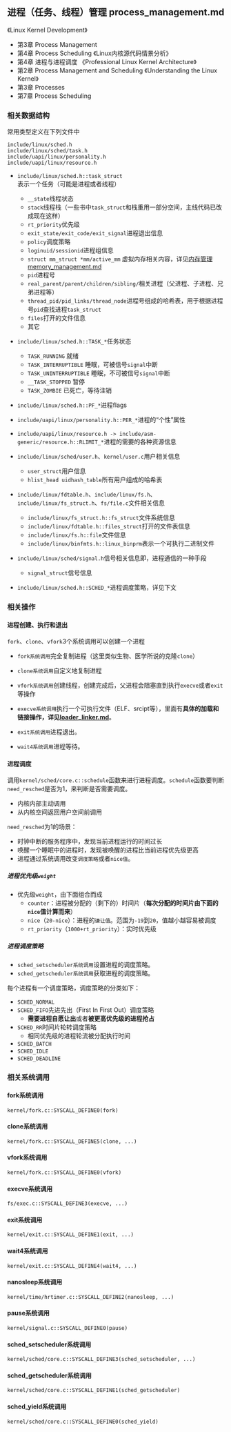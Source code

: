 ## 进程（任务、线程）管理 process_management.md
《Linux Kernel Development》
  - 第3章 Process Management
  - 第4章 Process Scheduling
《Linux内核源代码情景分析》
  - 第4章 进程与进程调度
《Professional Linux Kernel Architecture》
  - 第2章 Process Management and Scheduling
《Understanding the Linux Kernel》
  - 第3章 Processes
  - 第7章 Process Scheduling


### 相关数据结构
常用类型定义在下列文件中
```
include/linux/sched.h
include/linux/sched/task.h
include/uapi/linux/personality.h
include/uapi/linux/resource.h
```

- `include/linux/sched.h::task_struct`表示一个任务（可能是进程或者线程）
  - `__state`线程状态
  - `stack`线程栈（一些书中`task_struct`和栈重用一部分空间，主线代码已改成现在这样）
  - `rt_priority`优先级
  - `exit_state/exit_code/exit_signal`进程退出信息
  - `policy`调度策略
  - `loginuid/sessionid`进程组信息
  - `struct mm_struct *mm/active_mm` 虚拟内存相关内容，详见[内存管理 memory_management.md](/linux_kernel/source_note/memory_management.md)
  - `pid`进程号
  - `real_parent/parent/children/sibling/`相关进程（父进程、子进程、兄弟进程等）
  - `thread_pid/pid_links/thread_node`进程号组成的哈希表，用于根据进程号`pid`查找进程`task_struct`
  - `files`打开的文件信息
  - 其它

- `include/linux/sched.h::TASK_*`任务状态
  - `TASK_RUNNING` 就绪
  - `TASK_INTERRUPTIBLE` 睡眠，可被信号`signal`中断
  - `TASK_UNINTERRUPTIBLE` 睡眠，不可被信号`signal`中断
  - `__TASK_STOPPED` 暂停
  - `TASK_ZOMBIE` 已死亡，等待注销

- `include/linux/sched.h::PF_*`进程flags
- `include/uapi/linux/personality.h::PER_*`进程的“个性”属性
- `include/uapi/linux/resource.h -> include/asm-generic/resource.h::RLIMIT_*`进程的需要的各种资源信息
- `include/linux/sched/user.h`、`kernel/user.c`用户相关信息
  - `user_struct`用户信息
  - `hlist_head uidhash_table`所有用户组成的哈希表
- `include/linux/fdtable.h`、`include/linux/fs.h`、`include/linux/fs_struct.h`、`fs/file.c`文件相关信息
  - `include/linux/fs_struct.h::fs_struct`文件系统信息
  - `include/linux/fdtable.h::files_struct`打开的文件表信息
  - `include/linux/fs.h::file`文件信息
  - `include/linux/binfmts.h::linux_binprm`表示一个可执行二进制文件
- `include/linux/sched/signal.h`信号相关信息即，进程通信的一种手段
  - `signal_struct`信号信息
- `include/linux/sched.h::SCHED_*`进程调度策略，详见下文


### 相关操作

#### 进程创建、执行和退出
`fork`、`clone`、`vfork`3个系统调用可以创建一个进程
- `fork系统调用`完全复制进程（这里类似生物、医学所说的克隆`clone`）
- `clone系统调用`自定义地复制进程
- `vfork系统调用`创建线程，创建完成后，父进程会阻塞直到执行`execve`或者`exit`等操作

- `execve系统调用`执行一个可执行文件（ELF、srcipt等），里面有**具体的加载和链接操作，详见[loader_linker.md](/linux_kernel/source_note/loader_linker.md)**。
- `exit系统调用`进程退出。
- `wait4系统调用`进程等待。


#### 进程调度
调用`kernel/sched/core.c::schedule`函数来进行进程调度。`schedule`函数要判断`need_resched`是否为1，来判断是否需要调度。
- 内核内部主动调用
- 从内核空间返回用户空间前调用

`need_resched`为1的场景：
- 时钟中断的服务程序中，发现当前进程运行的时间过长
- 唤醒一个睡眠中的进程时，发现被唤醒的进程比当前进程优先级更高
- 进程通过系统调用改变`调度策略`或者`nice值`。



##### 进程优先级`weight`
- 优先级`weight`，由下面组合而成
  - `counter`：进程被分配的（剩下的）时间片（**每次分配的时间片由下面的`nice`值计算而来**）
  - `nice`（`20-nice`）：进程的`谦让值`。范围为`-19`到`20`，值越小越容易被调度
  - `rt_priority`（`1000+rt_priority`）：实时优先级


##### 进程调度策略
- `sched_setscheduler系统调用`设置进程的调度策略。
- `sched_getscheduler系统调用`获取进程的调度策略。

每个进程有一个调度策略，调度策略的分类如下：
- `SCHED_NORMAL`
- `SCHED_FIFO`先进先出（First In First Out）调度策略
  - **需要进程自愿让出**或者**被更高优先级的进程抢占**
- `SCHED_RR`时间片轮转调度策略
  - 相同优先级的进程轮流被分配执行时间
- `SCHED_BATCH`
- `SCHED_IDLE`
- `SCHED_DEADLINE`


### 相关系统调用

#### fork系统调用
`kernel/fork.c::SYSCALL_DEFINE0(fork)`

#### clone系统调用
`kernel/fork.c::SYSCALL_DEFINE5(clone, ...)`

#### vfork系统调用
`kernel/fork.c::SYSCALL_DEFINE0(vfork)`

#### execve系统调用
`fs/exec.c::SYSCALL_DEFINE3(execve, ...)`

#### exit系统调用
`kernel/exit.c::SYSCALL_DEFINE1(exit, ...)`

#### wait4系统调用
`kernel/exit.c::SYSCALL_DEFINE4(wait4, ...)`

#### nanosleep系统调用
`kernel/time/hrtimer.c::SYSCALL_DEFINE2(nanosleep, ...)`

#### pause系统调用
`kernel/signal.c::SYSCALL_DEFINE0(pause)`

#### sched_setscheduler系统调用
`kernel/sched/core.c::SYSCALL_DEFINE3(sched_setscheduler, ...)`

#### sched_getscheduler系统调用
`kernel/sched/core.c::SYSCALL_DEFINE1(sched_getscheduler)`

#### sched_yield系统调用
`kernel/sched/core.c::SYSCALL_DEFINE0(sched_yield)`

